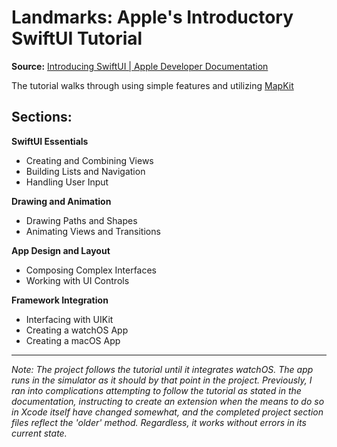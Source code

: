 # Landmarks: Apple's Introductory SwiftUI Tutorial 
**Source:** [Introducing SwiftUI | Apple Developer Documentation](https://developer.apple.com/tutorials/swiftui)

The tutorial walks through using simple features and utilizing [MapKit](https://developer.apple.com/documentation/mapkit/)
## Sections:
**SwiftUI Essentials**
- Creating and Combining Views
- Building Lists and Navigation
- Handling User Input

**Drawing and Animation**
- Drawing Paths and Shapes
- Animating Views and Transitions

**App Design and Layout**
- Composing Complex Interfaces
- Working with UI Controls

**Framework Integration**
- Interfacing with UIKit
- Creating a watchOS App
- Creating a macOS App

___

*Note: The project follows the tutorial until it integrates watchOS. The app runs in the simulator as it should by that point in the project. Previously, I ran into complications attempting to follow the tutorial as stated in the documentation, instructing to create an extension when the means to do so in Xcode itself have changed somewhat, and the completed project section files reflect the 'older' method. Regardless, it works without errors in its current state.*
